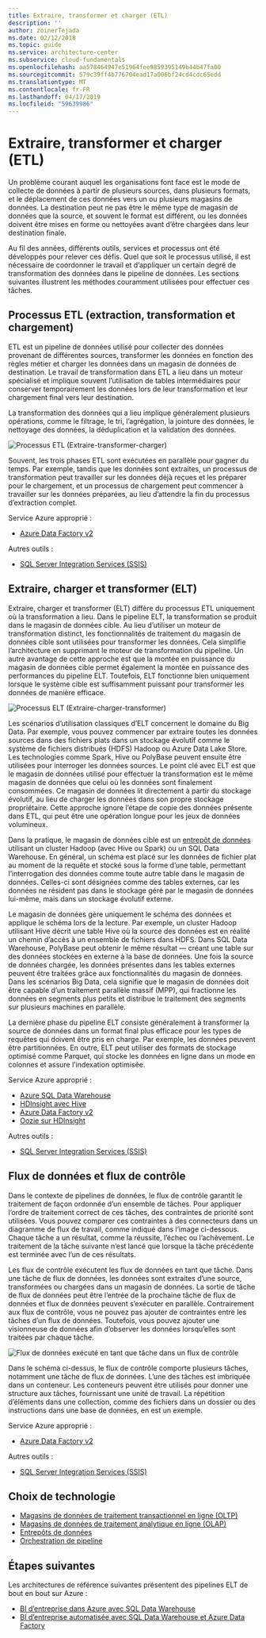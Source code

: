 ```yaml
---
title: Extraire, transformer et charger (ETL)
description: ''
author: zoinerTejada
ms.date: 02/12/2018
ms.topic: guide
ms.service: architecture-center
ms.subservice: cloud-fundamentals
ms.openlocfilehash: aa578464947e51964fee9859395149b44b47fa00
ms.sourcegitcommit: 579c39ff4b776704ead17a006bf24cd4cdc65edd
ms.translationtype: MT
ms.contentlocale: fr-FR
ms.lasthandoff: 04/17/2019
ms.locfileid: "59639986"
---
```

# <a name="extract-transform-and-load-etl"></a>Extraire, transformer et charger (ETL)

Un problème courant auquel les organisations font face est le mode de collecte de données à partir de plusieurs sources, dans plusieurs formats, et le déplacement de ces données vers un ou plusieurs magasins de données. La destination peut ne pas être le même type de magasin de données que la source, et souvent le format est différent, ou les données doivent être mises en forme ou nettoyées avant d’être chargées dans leur destination finale.

Au fil des années, différents outils, services et processus ont été développés pour relever ces défis. Quel que soit le processus utilisé, il est nécessaire de coordonner le travail et d’appliquer un certain degré de transformation des données dans le pipeline de données. Les sections suivantes illustrent les méthodes couramment utilisées pour effectuer ces tâches.

## <a name="extract-transform-and-load-etl-process"></a>Processus ETL (extraction, transformation et chargement)

ETL est un pipeline de données utilisé pour collecter des données provenant de différentes sources, transformer les données en fonction des règles métier et charger les données dans un magasin de données de destination. Le travail de transformation dans ETL a lieu dans un moteur spécialisé et implique souvent l’utilisation de tables intermédiaires pour conserver temporairement les données lors de leur transformation et leur chargement final vers leur destination.

La transformation des données qui a lieu implique généralement plusieurs opérations, comme le filtrage, le tri, l’agrégation, la jointure des données, le nettoyage des données, la déduplication et la validation des données.

![Processus ETL (Extraire-transformer-charger)](../images/etl.png)

Souvent, les trois phases ETL sont exécutées en parallèle pour gagner du temps. Par exemple, tandis que les données sont extraites, un processus de transformation peut travailler sur les données déjà reçues et les préparer pour le chargement, et un processus de chargement peut commencer à travailler sur les données préparées, au lieu d’attendre la fin du processus d’extraction complet.

Service Azure approprié :

- [Azure Data Factory v2](https://azure.microsoft.com/services/data-factory/)

Autres outils :

- [SQL Server Integration Services (SSIS)](/sql/integration-services/sql-server-integration-services)

## <a name="extract-load-and-transform-elt"></a>Extraire, charger et transformer (ELT)

Extraire, charger et transformer (ELT) diffère du processus ETL uniquement où la transformation a lieu. Dans le pipeline ELT, la transformation se produit dans le magasin de données cible. Au lieu d’utiliser un moteur de transformation distinct, les fonctionnalités de traitement du magasin de données cible sont utilisées pour transformer les données. Cela simplifie l’architecture en supprimant le moteur de transformation du pipeline. Un autre avantage de cette approche est que la montée en puissance du magasin de données cible permet également la montée en puissance des performances du pipeline ELT. Toutefois, ELT fonctionne bien uniquement lorsque le système cible est suffisamment puissant pour transformer les données de manière efficace.

![Processus ELT (Extraire-charger-transformer)](../images/elt.png)

Les scénarios d’utilisation classiques d’ELT concernent le domaine du Big Data. Par exemple, vous pouvez commencer par extraire toutes les données sources dans des fichiers plats dans un stockage évolutif comme le système de fichiers distribués (HDFS) Hadoop ou Azure Data Lake Store. Les technologies comme Spark, Hive ou PolyBase peuvent ensuite être utilisées pour interroger les données sources. Le point clé avec ELT est que le magasin de données utilisé pour effectuer la transformation est le même magasin de données que celui où les données sont finalement consommées. Ce magasin de données lit directement à partir du stockage évolutif, au lieu de charger les données dans son propre stockage propriétaire. Cette approche ignore l’étape de copie des données présente dans ETL, qui peut être une opération longue pour les jeux de données volumineux.

Dans la pratique, le magasin de données cible est un [entrepôt de données](./data-warehousing.md) utilisant un cluster Hadoop (avec Hive ou Spark) ou un SQL Data Warehouse. En général, un schéma est placé sur les données de fichier plat au moment de la requête et stocké sous la forme d’une table, permettant l’interrogation des données comme toute autre table dans le magasin de données. Celles-ci sont désignées comme des tables externes, car les données ne résident pas dans le stockage géré par le magasin de données lui-même, mais dans un stockage évolutif externe.

Le magasin de données gère uniquement le schéma des données et applique le schéma lors de la lecture. Par exemple, un cluster Hadoop utilisant Hive décrit une table Hive où la source des données est en réalité un chemin d’accès à un ensemble de fichiers dans HDFS. Dans SQL Data Warehouse, PolyBase peut obtenir le même résultat &mdash; créant une table sur des données stockées en externe à la base de données. Une fois la source de données chargée, les données présentes dans les tables externes peuvent être traitées grâce aux fonctionnalités du magasin de données. Dans les scénarios Big Data, cela signifie que le magasin de données doit être capable d’un traitement parallèle massif (MPP), qui fractionne les données en segments plus petits et distribue le traitement des segments sur plusieurs machines en parallèle.

La dernière phase du pipeline ELT consiste généralement à transformer la source de données dans un format final plus efficace pour les types de requêtes qui doivent être pris en charge. Par exemple, les données peuvent être partitionnées. En outre, ELT peut utiliser des formats de stockage optimisé comme Parquet, qui stocke les données en ligne dans un mode en colonnes et assure l’indexation optimisée.

Service Azure approprié :

- [Azure SQL Data Warehouse](/azure/sql-data-warehouse/sql-data-warehouse-overview-what-is)
- [HDInsight avec Hive](/azure/hdinsight/hadoop/hdinsight-use-hive)
- [Azure Data Factory v2](https://azure.microsoft.com/services/data-factory/)
- [Oozie sur HDInsight](/azure/hdinsight/hdinsight-use-oozie-linux-mac)

Autres outils :

- [SQL Server Integration Services (SSIS)](/sql/integration-services/sql-server-integration-services)

## <a name="data-flow-and-control-flow"></a>Flux de données et flux de contrôle

Dans le contexte de pipelines de données, le flux de contrôle garantit le traitement de façon ordonnée d’un ensemble de tâches. Pour appliquer l’ordre de traitement correct de ces tâches, des contraintes de priorité sont utilisées. Vous pouvez comparer ces contraintes à des connecteurs dans un diagramme de flux de travail, comme indiqué dans l’image ci-dessous. Chaque tâche a un résultat, comme la réussite, l’échec ou l’achèvement. Le traitement de la tâche suivante n’est lancé que lorsque la tâche précédente est terminée avec l’un de ces résultats.

Les flux de contrôle exécutent les flux de données en tant que tâche. Dans une tâche de flux de données, les données sont extraites d’une source, transformées ou chargées dans un magasin de données. La sortie de tâche de flux de données peut être l’entrée de la prochaine tâche de flux de données et flux de données peuvent s’exécuter en parallèle. Contrairement aux flux de contrôle, vous ne pouvez pas ajouter de contraintes entre les tâches d’un flux de données. Toutefois, vous pouvez ajouter une visionneuse de données afin d’observer les données lorsqu’elles sont traitées par chaque tâche.

![Flux de données exécuté en tant que tâche dans un flux de contrôle](../images/control-flow-data-flow.png)

Dans le schéma ci-dessus, le flux de contrôle comporte plusieurs tâches, notamment une tâche de flux de données. L’une des tâches est imbriquée dans un conteneur. Les conteneurs peuvent être utilisés pour donner une structure aux tâches, fournissant une unité de travail. La répétition d’éléments dans une collection, comme des fichiers dans un dossier ou des instructions dans une base de données, en est un exemple.

Service Azure approprié :

- [Azure Data Factory v2](https://azure.microsoft.com/services/data-factory/)

Autres outils :

- [SQL Server Integration Services (SSIS)](/sql/integration-services/sql-server-integration-services)

## <a name="technology-choices"></a>Choix de technologie

- [Magasins de données de traitement transactionnel en ligne (OLTP)](./online-transaction-processing.md#oltp-in-azure)
- [Magasins de données de traitement analytique en ligne (OLAP)](./online-analytical-processing.md#olap-in-azure)
- [Entrepôts de données](./data-warehousing.md)
- [Orchestration de pipeline](../technology-choices/pipeline-orchestration-data-movement.md)

## <a name="next-steps"></a>Étapes suivantes

Les architectures de référence suivantes présentent des pipelines ELT de bout en bout sur Azure :

- [BI d’entreprise dans Azure avec SQL Data Warehouse](../../reference-architectures/data/enterprise-bi-sqldw.md)
- [BI d’entreprise automatisée avec SQL Data Warehouse et Azure Data Factory](../../reference-architectures/data/enterprise-bi-adf.md)